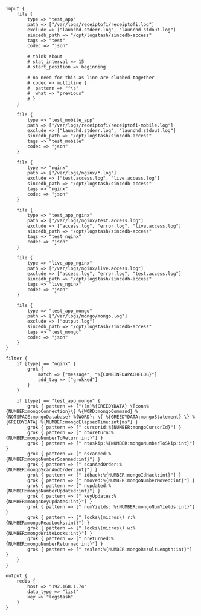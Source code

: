     input {
        file {
            type => "test_app"
            path => ["/var/logs/receiptofi/receiptofi.log"]
            exclude => ["launchd.stderr.log", "launchd.stdout.log"]
            sincedb_path => "/opt/logstash/sincedb-access"
            tags => "test"
            codec => "json"
    
            # think about
            # stat_interval => 15
            # start_position => beginning
    
            # no need for this as line are clubbed together
            # codec => multiline {
            #  pattern => "^\s"
            #  what => "previous"
            # }
        }
    
        file {
            type => "test_mobile_app"
            path => ["/var/logs/receiptofi/receiptofi-mobile.log"]
            exclude => ["launchd.stderr.log", "launchd.stdout.log"]
            sincedb_path => "/opt/logstash/sincedb-access"
            tags => "test_mobile"
            codec => "json"
        }
    
        file {
            type => "nginx"
            path => ["/var/logs/nginx/*.log"]
            exclude => ["test.access.log", "live.access.log"]
            sincedb_path => "/opt/logstash/sincedb-access"
            tags => "nginx"
            codec => "json"
        }
    
        file {
            type => "test_app_nginx"
            path => ["/var/logs/nginx/test.access.log"]
            exclude => ["access.log", "error.log", "live.access.log"]
            sincedb_path => "/opt/logstash/sincedb-access"
            tags => "test_nginx"
            codec => "json"
        }
    
        file {
            type => "live_app_nginx"
            path => ["/var/logs/nginx/live.access.log"]
            exclude => ["access.log", "error.log", "test.access.log"]
            sincedb_path => "/opt/logstash/sincedb-access"
            tags => "live_nginx"
            codec => "json"
        }
    
        file {
            type => "test_app_mongo"
            path => ["/var/logs/mongo/mongo.log"]
            exclude => ["output.log"]
            sincedb_path => "/opt/logstash/sincedb-access"
            tags => "test_mongo"
            codec => "json"
        }
    }
    
    filter {
        if [type] == "nginx" {
            grok {
                match => ["message", "%{COMBINEDAPACHELOG}"]
                add_tag => ["grokked"]
            }
        }
    
        if [type] == "test_app_mongo" {
            grok { pattern => ["(?m)%{GREEDYDATA} \[conn%{NUMBER:mongoConnection}\] %{WORD:mongoCommand} %{NOTSPACE:mongoDatabase} %{WORD}: \{ %{GREEDYDATA:mongoStatement} \} %{GREEDYDATA} %{NUMBER:mongoElapsedTime:int}ms"] }
            grok { pattern => [" cursorid:%{NUMBER:mongoCursorId}"] }
            grok { pattern => [" ntoreturn:%{NUMBER:mongoNumberToReturn:int}"] }
            grok { pattern => [" ntoskip:%{NUMBER:mongoNumberToSkip:int}"] }
            grok { pattern => [" nscanned:%{NUMBER:mongoNumberScanned:int}"] }
            grok { pattern => [" scanAndOrder:%{NUMBER:mongoScanAndOrder:int}"] }
            grok { pattern => [" idhack:%{NUMBER:mongoIdHack:int}"] }
            grok { pattern => [" nmoved:%{NUMBER:mongoNumberMoved:int}"] }
            grok { pattern => [" nupdated:%{NUMBER:mongoNumberUpdated:int}"] }
            grok { pattern => [" keyUpdates:%{NUMBER:mongoKeyUpdates:int}"] }
            grok { pattern => [" numYields: %{NUMBER:mongoNumYields:int}"] }
            grok { pattern => [" locks\(micros\) r:%{NUMBER:mongoReadLocks:int}"] }
            grok { pattern => [" locks\(micros\) w:%{NUMBER:mongoWriteLocks:int}"] }
            grok { pattern => [" nreturned:%{NUMBER:mongoNumberReturned:int}"] }
            grok { pattern => [" reslen:%{NUMBER:mongoResultLength:int}"] }
        }
    }
    
    output {
        redis {
            host => "192.168.1.74"
            data_type => "list"
            key => "logstash"
        }
    }
